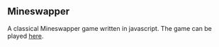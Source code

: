 ## Mineswapper

A classical Mineswapper game written in javascript. The game can be played [here](https://ThibaultW.github.io/minesweeper).
